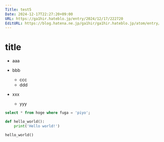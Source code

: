 ```yaml
---
Title: test5
Date: 2024-12-17T22:27:20+09:00
URL: https://ga1hir.hateblo.jp/entry/2024/12/17/222720
EditURL: https://blog.hatena.ne.jp/ga1hir/ga1hir.hateblo.jp/atom/entry/6802418398312415411
---
```


# title

- aaa
- bbb
  - ccc
  - ddd
 
- xxx
  - yyy

```sql
select * from hoge where fuga = 'piyo';
```

```Python
def hello_world():
    print('Hello world!')

hello_world()
```

